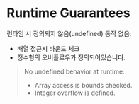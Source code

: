 # Runtime Guarantees

런타임 시 정의되지 않음(undefined) 동작 없음: 
* 배열 접근시 바운드 체크
* 정수형의 오버플로우가 정의되어있습니다. 

> No undefined behavior at runtime:
> 
> * Array access is bounds checked.
> * Integer overflow is defined.
